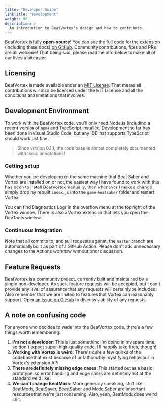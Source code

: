 ```yaml
---
title: "Developer Guide"
linkTitle: "Development"
weight: 90
description: >
  An introduction to BeatVortex's design and how to contribute.
---
```


BeatVortex is fully **open-source**! You can see the full code for the extension (including these docs) [on GitHub](https://github.com/agc93/beatvortex). Community contributions, fixes and PRs are all welcome! That being said, please read the info below to make all of our lives a bit easier.

## Licensing

BeatVortex is made available under an [MIT License](https://opensource.org/licenses/MIT). That means all contributions will also be licensed under the MIT License and all the conditions and limitations that involves.

## Development Environment

To work with the BeatVortex code, you'll only need Node.js (including a recent version of `npm`) and TypeScript installed. Development so far has been done in Visual Studio Code, but any IDE that supports TypeScript should work just fine.

> Since version 0.1.1, the code base is almost completely documented with tsdoc annotations!

### Getting set up

Whether you are developing on the same machine that Beat Saber and Vortex are installed on or not, the easiest way I have found to work with this has been to [install BeatVortex manually](/docs/usage/installation/#manual-installation), then whenever I make a change simply drop my rebuilt `index.js` into the `game-beatsaber` folder and restart Vortex.

You can find Diagnostics Logs in the overflow menu at the top right of the Vortex window. There is also a Vortex extension that lets you open the DevTools window.

### Continuous Integration

Note that all commits to, and pull requests against, the `master` branch are automatically built as part of a GitHub Action. Please don't add unnecessary changes to the Actions workflow without prior discussion.

## Feature Requests

BeatVortex is a community project, currently built and maintained by a single non-developer. As such, feature requests will be accepted, but I can't provide any level of assurance that any requests will certainly be included. Also remember that we are limited to features that Vortex can reasonably support. Open [an issue on GitHub](https://github.com/agc93/beatvortex/issues/new) to discuss viability of any requests.

## A note on confusing code

For anyone who decides to wade into the BeatVortex code, there's a few things worth remembering:

1. **I'm not a developer**: This is just something I'm doing in my spare time, so don't expect super-high-quality code. I'll happily take fixes, though!
1. **Working with Vortex is weird**: There's quite a few quirks of the codebase that exist because of unfathomably mystifying behaviour in Vortex's extension API.
1. **There are definitely missing edge cases**: This started out as a basic prototype, so error handling and edge cases are definitely not at the standard we'd like.
1. **We can't change BeatMods**: More generally speaking, stuff like BeatMods, BeatSaver, BeastSaber and ModelSaber are important resources that we're just consuming. Also, yeah, BeatMods does weird shit.
